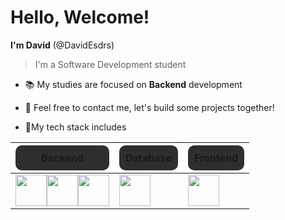 # Hello, Welcome!

  **I'm David** (@DavidEsdrs)
 >I'm a Software Development student

- 📚 My studies are focused on **Backend** development
- 💪 Feel free to contact me, let's build some projects together!

- 🚀My tech stack includes

| <div style="background-color: #2e2e2e; padding: 10px; border-radius: 10px">Backend</div>                                                |<div style="background-color: #2e2e2e; padding: 10px; border-radius: 10px">Database</div>                                              | <div style="background-color: #2e2e2e; padding: 10px; border-radius: 10px">Frontend</div>                                             |
|--------------------------------------------------------|-------------------------------------------------------|-------------------------------------------------------|
| [<img src="https://cdn.jsdelivr.net/gh/devicons/devicon/icons/nodejs/nodejs-original.svg" style="width: 50px">](link-do-nodejs "NodeJs")[<img src="https://cdn.jsdelivr.net/gh/devicons/devicon/icons/typescript/typescript-original.svg" style="width: 50px">](link-do-nodejs "Typescript")[<img src="https://cdn.jsdelivr.net/gh/devicons/devicon/icons/csharp/csharp-original.svg" style="width: 50px">](link-do-nodejs "CSharp") | [<img src="https://cdn.jsdelivr.net/gh/devicons/devicon/icons/mysql/mysql-original.svg" style="width: 50px">](link-do-nodejs "MySQL") | [<img src="https://cdn.jsdelivr.net/gh/devicons/devicon/icons/react/react-original.svg" style="width: 50px">](link-do-nodejs "React") |
